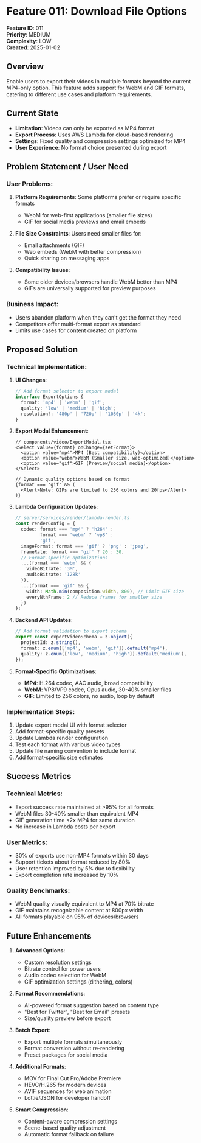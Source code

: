 # Feature 011: Download File Options

**Feature ID**: 011  
**Priority**: MEDIUM  
**Complexity**: LOW  
**Created**: 2025-01-02  

## Overview
Enable users to export their videos in multiple formats beyond the current MP4-only option. This feature adds support for WebM and GIF formats, catering to different use cases and platform requirements.

## Current State
- **Limitation**: Videos can only be exported as MP4 format
- **Export Process**: Uses AWS Lambda for cloud-based rendering
- **Settings**: Fixed quality and compression settings optimized for MP4
- **User Experience**: No format choice presented during export

## Problem Statement / User Need

### User Problems:
1. **Platform Requirements**: Some platforms prefer or require specific formats
   - WebM for web-first applications (smaller file sizes)
   - GIF for social media previews and email embeds
   
2. **File Size Constraints**: Users need smaller files for:
   - Email attachments (GIF)
   - Web embeds (WebM with better compression)
   - Quick sharing on messaging apps

3. **Compatibility Issues**: 
   - Some older devices/browsers handle WebM better than MP4
   - GIFs are universally supported for preview purposes

### Business Impact:
- Users abandon platform when they can't get the format they need
- Competitors offer multi-format export as standard
- Limits use cases for content created on platform

## Proposed Solution

### Technical Implementation:

1. **UI Changes**:
   ```typescript
   // Add format selector to export modal
   interface ExportOptions {
     format: 'mp4' | 'webm' | 'gif';
     quality: 'low' | 'medium' | 'high';
     resolution?: '480p' | '720p' | '1080p' | '4k';
   }
   ```

2. **Export Modal Enhancement**:
   ```tsx
   // components/video/ExportModal.tsx
   <Select value={format} onChange={setFormat}>
     <option value="mp4">MP4 (Best compatibility)</option>
     <option value="webm">WebM (Smaller size, web-optimized)</option>
     <option value="gif">GIF (Preview/social media)</option>
   </Select>
   
   // Dynamic quality options based on format
   {format === 'gif' && (
     <Alert>Note: GIFs are limited to 256 colors and 20fps</Alert>
   )}
   ```

3. **Lambda Configuration Updates**:
   ```typescript
   // server/services/render/lambda-render.ts
   const renderConfig = {
     codec: format === 'mp4' ? 'h264' : 
            format === 'webm' ? 'vp8' : 
            'gif',
     imageFormat: format === 'gif' ? 'png' : 'jpeg',
     frameRate: format === 'gif' ? 20 : 30,
     // Format-specific optimizations
     ...(format === 'webm' && {
       videoBitrate: '3M',
       audioBitrate: '128k'
     }),
     ...(format === 'gif' && {
       width: Math.min(composition.width, 800), // Limit GIF size
       everyNthFrame: 2 // Reduce frames for smaller size
     })
   };
   ```

4. **Backend API Updates**:
   ```typescript
   // Add format validation to export schema
   export const exportVideoSchema = z.object({
     projectId: z.string(),
     format: z.enum(['mp4', 'webm', 'gif']).default('mp4'),
     quality: z.enum(['low', 'medium', 'high']).default('medium'),
   });
   ```

5. **Format-Specific Optimizations**:
   - **MP4**: H.264 codec, AAC audio, broad compatibility
   - **WebM**: VP8/VP9 codec, Opus audio, 30-40% smaller files
   - **GIF**: Limited to 256 colors, no audio, loop by default

### Implementation Steps:
1. Update export modal UI with format selector
2. Add format-specific quality presets
3. Update Lambda render configuration
4. Test each format with various video types
5. Update file naming convention to include format
6. Add format-specific size estimates

## Success Metrics

### Technical Metrics:
- Export success rate maintained at >95% for all formats
- WebM files 30-40% smaller than equivalent MP4
- GIF generation time <2x MP4 for same duration
- No increase in Lambda costs per export

### User Metrics:
- 30% of exports use non-MP4 formats within 30 days
- Support tickets about format reduced by 80%
- User retention improved by 5% due to flexibility
- Export completion rate increased by 10%

### Quality Benchmarks:
- WebM quality visually equivalent to MP4 at 70% bitrate
- GIF maintains recognizable content at 800px width
- All formats playable on 95% of devices/browsers

## Future Enhancements

1. **Advanced Options**:
   - Custom resolution settings
   - Bitrate control for power users
   - Audio codec selection for WebM
   - GIF optimization settings (dithering, colors)

2. **Format Recommendations**:
   - AI-powered format suggestion based on content type
   - "Best for Twitter", "Best for Email" presets
   - Size/quality preview before export

3. **Batch Export**:
   - Export multiple formats simultaneously
   - Format conversion without re-rendering
   - Preset packages for social media

4. **Additional Formats**:
   - MOV for Final Cut Pro/Adobe Premiere
   - HEVC/H.265 for modern devices
   - AVIF sequences for web animation
   - Lottie/JSON for developer handoff

5. **Smart Compression**:
   - Content-aware compression settings
   - Scene-based quality adjustment
   - Automatic format fallback on failure